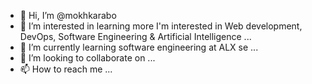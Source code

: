 - 👋 Hi, I’m @mokhkarabo
- 👀 I’m interested in learning more I'm interested in Web development, DevOps, Software Engineering & Artificial Intelligence  ...
- 🌱 I’m currently learning software engineering at ALX se ...
- 💞️ I’m looking to collaborate on ...
- 📫 How to reach me ...

<!---
mokhkarabo/mokhkarabo is a ✨ special ✨ repository because its `README.md` (this file) appears on your GitHub profile.
You can click the Preview link to take a look at your changes.
--->
